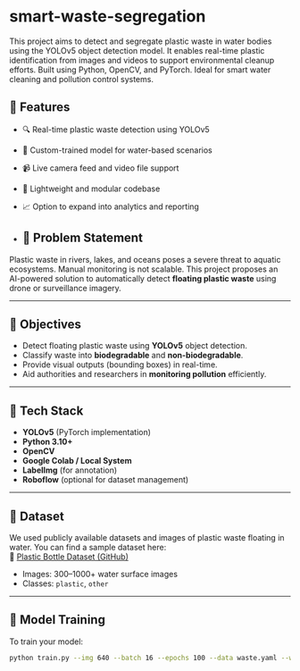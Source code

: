 # smart-waste-segregation
This project aims to detect and segregate plastic waste in water bodies using the YOLOv5 object detection model. It enables real-time plastic identification from images and videos to support environmental cleanup efforts. Built using Python, OpenCV, and PyTorch. Ideal for smart water cleaning and pollution control systems.

## 🚀 Features

- 🔍 Real-time plastic waste detection using YOLOv5
- 🧠 Custom-trained model for water-based scenarios
- 📹 Live camera feed and video file support
- 📁 Lightweight and modular codebase
- 📈 Option to expand into analytics and reporting

- ## 📌 Problem Statement

Plastic waste in rivers, lakes, and oceans poses a severe threat to aquatic ecosystems. Manual monitoring is not scalable. This project proposes an AI-powered solution to automatically detect **floating plastic waste** using drone or surveillance imagery.

---

## 🎯 Objectives

- Detect floating plastic waste using **YOLOv5** object detection.
- Classify waste into **biodegradable** and **non-biodegradable**.
- Provide visual outputs (bounding boxes) in real-time.
- Aid authorities and researchers in **monitoring pollution** efficiently.

---

## 🔧 Tech Stack

- **YOLOv5** (PyTorch implementation)
- **Python 3.10+**
- **OpenCV**
- **Google Colab / Local System**
- **LabelImg** (for annotation)
- **Roboflow** (optional for dataset management)

---

## 📁 Dataset

We used publicly available datasets and images of plastic waste floating in water. You can find a sample dataset here:  
🔗 [Plastic Bottle Dataset (GitHub)](https://github.com/m0-n/Plastic-Bottles-Dataset)

- Images: 300–1000+ water surface images
- Classes: `plastic`, `other`

---

## 🧠 Model Training

To train your model:
```bash
python train.py --img 640 --batch 16 --epochs 100 --data waste.yaml --weights yolov5s.pt
